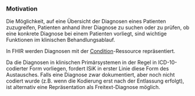 ### Motivation

Die Möglichkeit, auf eine Übersicht der Diagnosen eines Patienten zuzugreifen, Patienten anhand ihrer Diagnose zu suchen oder zu prüfen, ob eine konkrete Diagnose bei einem Patienten vorliegt, sind wichtige Funktionen im klinischen Behandlungsablauf.

In FHIR werden Diagnosen mit der [Condition](http://hl7.org/fhir/condition.html)-Ressource repräsentiert.

Da die Diagnosen in klinischen Primärsystemen in der Regel in ICD-10-codierter Form vorliegen, fordert ISiK in erster Linie diese Form des Austausches.
Falls eine Diagnose zwar dokumentiert, aber noch nicht codiert wurde (z.B. wenn die Kodierung erst nach der Entlassung erfolgt), ist alternativ eine Repräsentation als Freitext-Diagnose möglich.


